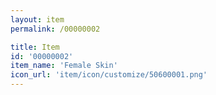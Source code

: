 ```yaml
---
layout: item
permalink: /00000002

title: Item
id: '00000002'
item_name: 'Female Skin'
icon_url: 'item/icon/customize/50600001.png'
---
```

